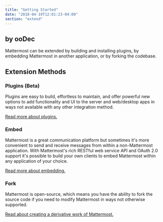 ```yaml
---
title: "Getting Started"
date: "2018-04-19T12:01:23-04:00"
section: "extend"
---
```

by ooDec
---

Mattermost can be extended by building and installing plugins, by embedding Mattermost in another application, or by forking the codebase.

## Extension Methods

### Plugins (Beta)

Plugins are easy to build, effortless to maintain, and offer powerful new options to add functionality and UI to the server and web/desktop apps in ways not available with any other integration method.

[Read more about plugins.](/extend/plugins)

### Embed

Mattermost is a great communication platform but sometimes it's more convenient to send and receive messages from within a non-Mattermost application. With Mattermost's rich RESTful web service API and OAuth 2.0 support it's possible to build your own clients to embed Mattermost within any application of your choice.

[Read more about embedding.](/extend/embed)

### Fork

Mattermost is open-source, which means you have the ability to fork the source code if you need to modify Mattermost in ways not otherwise supported.

[Read about creating a derivative work of Mattermost.](https://docs.mattermost.com/overview/faq.html#how-can-i-create-an-open-source-derivative-work-of-mattermost)
